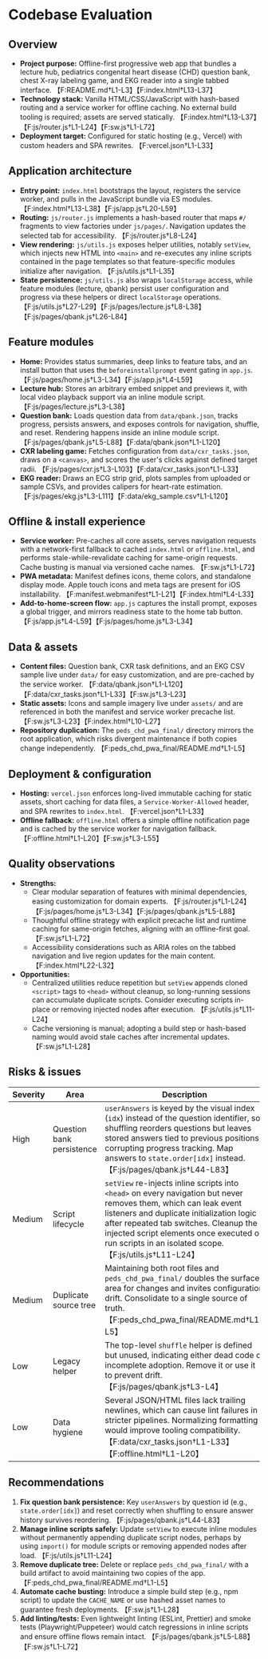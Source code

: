 # Codebase Evaluation

## Overview
- **Project purpose:** Offline-first progressive web app that bundles a lecture hub, pediatrics congenital heart disease (CHD) question bank, chest X-ray labeling game, and EKG reader into a single tabbed interface. 【F:README.md†L1-L3】【F:index.html†L13-L37】
- **Technology stack:** Vanilla HTML/CSS/JavaScript with hash-based routing and a service worker for offline caching. No external build tooling is required; assets are served statically. 【F:index.html†L13-L37】【F:js/router.js†L1-L24】【F:sw.js†L1-L72】
- **Deployment target:** Configured for static hosting (e.g., Vercel) with custom headers and SPA rewrites. 【F:vercel.json†L1-L33】

## Application architecture
- **Entry point:** `index.html` bootstraps the layout, registers the service worker, and pulls in the JavaScript bundle via ES modules. 【F:index.html†L13-L38】【F:js/app.js†L20-L59】
- **Routing:** `js/router.js` implements a hash-based router that maps `#/` fragments to view factories under `js/pages/`. Navigation updates the selected tab for accessibility. 【F:js/router.js†L8-L24】
- **View rendering:** `js/utils.js` exposes helper utilities, notably `setView`, which injects new HTML into `<main>` and re-executes any inline scripts contained in the page templates so that feature-specific modules initialize after navigation. 【F:js/utils.js†L1-L35】
- **State persistence:** `js/utils.js` also wraps `localStorage` access, while feature modules (lecture, qbank) persist user configuration and progress via these helpers or direct `localStorage` operations. 【F:js/utils.js†L27-L29】【F:js/pages/lecture.js†L8-L38】【F:js/pages/qbank.js†L26-L84】

## Feature modules
- **Home:** Provides status summaries, deep links to feature tabs, and an install button that uses the `beforeinstallprompt` event gating in `app.js`. 【F:js/pages/home.js†L3-L34】【F:js/app.js†L4-L59】
- **Lecture hub:** Stores an arbitrary embed snippet and previews it, with local video playback support via an inline module script. 【F:js/pages/lecture.js†L3-L38】
- **Question bank:** Loads question data from `data/qbank.json`, tracks progress, persists answers, and exposes controls for navigation, shuffle, and reset. Rendering happens inside an inline module script. 【F:js/pages/qbank.js†L5-L88】【F:data/qbank.json†L1-L120】
- **CXR labeling game:** Fetches configuration from `data/cxr_tasks.json`, draws on a `<canvas>`, and scores the user's clicks against defined target radii. 【F:js/pages/cxr.js†L3-L103】【F:data/cxr_tasks.json†L1-L33】
- **EKG reader:** Draws an ECG strip grid, plots samples from uploaded or sample CSVs, and provides calipers for heart-rate estimation. 【F:js/pages/ekg.js†L3-L111】【F:data/ekg_sample.csv†L1-L120】

## Offline & install experience
- **Service worker:** Pre-caches all core assets, serves navigation requests with a network-first fallback to cached `index.html` or `offline.html`, and performs stale-while-revalidate caching for same-origin requests. Cache busting is manual via versioned cache names. 【F:sw.js†L1-L72】
- **PWA metadata:** Manifest defines icons, theme colors, and standalone display mode. Apple touch icons and meta tags are present for iOS installability. 【F:manifest.webmanifest†L1-L21】【F:index.html†L4-L33】
- **Add-to-home-screen flow:** `app.js` captures the install prompt, exposes a global trigger, and mirrors readiness state to the home tab button. 【F:js/app.js†L4-L59】【F:js/pages/home.js†L3-L34】

## Data & assets
- **Content files:** Question bank, CXR task definitions, and an EKG CSV sample live under `data/` for easy customization, and are pre-cached by the service worker. 【F:data/qbank.json†L1-L120】【F:data/cxr_tasks.json†L1-L33】【F:sw.js†L3-L23】
- **Static assets:** Icons and sample imagery live under `assets/` and are referenced in both the manifest and service worker precache list. 【F:sw.js†L3-L23】【F:index.html†L10-L27】
- **Repository duplication:** The `peds_chd_pwa_final/` directory mirrors the root application, which risks divergent maintenance if both copies change independently. 【F:peds_chd_pwa_final/README.md†L1-L5】

## Deployment & configuration
- **Hosting:** `vercel.json` enforces long-lived immutable caching for static assets, short caching for data files, a `Service-Worker-Allowed` header, and SPA rewrites to `index.html`. 【F:vercel.json†L1-L33】
- **Offline fallback:** `offline.html` offers a simple offline notification page and is cached by the service worker for navigation fallback. 【F:offline.html†L1-L20】【F:sw.js†L3-L55】

## Quality observations
- **Strengths:**
  - Clear modular separation of features with minimal dependencies, easing customization for domain experts. 【F:js/router.js†L1-L24】【F:js/pages/home.js†L3-L34】【F:js/pages/qbank.js†L5-L88】
  - Thoughtful offline strategy with explicit precache list and runtime caching for same-origin fetches, aligning with an offline-first goal. 【F:sw.js†L1-L72】
  - Accessibility considerations such as ARIA roles on the tabbed navigation and live region updates for the main content. 【F:index.html†L22-L32】
- **Opportunities:**
  - Centralized utilities reduce repetition but `setView` appends cloned `<script>` tags to `<head>` without cleanup, so long-running sessions can accumulate duplicate scripts. Consider executing scripts in-place or removing injected nodes after execution. 【F:js/utils.js†L11-L24】
  - Cache versioning is manual; adopting a build step or hash-based naming would avoid stale caches after incremental updates. 【F:sw.js†L1-L28】

## Risks & issues
| Severity | Area | Description |
| --- | --- | --- |
| High | Question bank persistence | `userAnswers` is keyed by the visual index (`idx`) instead of the question identifier, so shuffling reorders questions but leaves stored answers tied to previous positions, corrupting progress tracking. Map answers to `state.order[idx]` instead. 【F:js/pages/qbank.js†L44-L83】 |
| Medium | Script lifecycle | `setView` re-injects inline scripts into `<head>` on every navigation but never removes them, which can leak event listeners and duplicate initialization logic after repeated tab switches. Cleanup the injected script elements once executed or run scripts in an isolated scope. 【F:js/utils.js†L11-L24】 |
| Medium | Duplicate source tree | Maintaining both root files and `peds_chd_pwa_final/` doubles the surface area for changes and invites configuration drift. Consolidate to a single source of truth. 【F:peds_chd_pwa_final/README.md†L1-L5】 |
| Low | Legacy helper | The top-level `shuffle` helper is defined but unused, indicating either dead code or incomplete adoption. Remove it or use it to prevent drift. 【F:js/pages/qbank.js†L3-L4】 |
| Low | Data hygiene | Several JSON/HTML files lack trailing newlines, which can cause lint failures in stricter pipelines. Normalizing formatting would improve tooling compatibility. 【F:data/cxr_tasks.json†L1-L33】【F:offline.html†L1-L20】 |

## Recommendations
1. **Fix question bank persistence:** Key `userAnswers` by question id (e.g., `state.order[idx]`) and reset correctly when shuffling to ensure answer history survives reordering. 【F:js/pages/qbank.js†L44-L83】
2. **Manage inline scripts safely:** Update `setView` to execute inline modules without permanently appending duplicate script nodes, perhaps by using `import()` for module scripts or removing appended nodes after load. 【F:js/utils.js†L11-L24】
3. **Remove duplicate tree:** Delete or replace `peds_chd_pwa_final/` with a build artifact to avoid maintaining two copies of the app. 【F:peds_chd_pwa_final/README.md†L1-L5】
4. **Automate cache busting:** Introduce a simple build step (e.g., npm script) to update the `CACHE_NAME` or use hashed asset names to guarantee fresh deployments. 【F:sw.js†L1-L28】
5. **Add linting/tests:** Even lightweight linting (ESLint, Prettier) and smoke tests (Playwright/Puppeteer) would catch regressions in inline scripts and ensure offline flows remain intact. 【F:js/pages/qbank.js†L5-L88】【F:sw.js†L1-L72】
